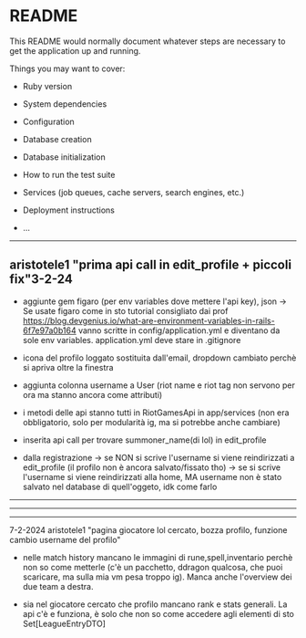 # README

This README would normally document whatever steps are necessary to get the
application up and running.

Things you may want to cover:

* Ruby version

* System dependencies

* Configuration

* Database creation

* Database initialization

* How to run the test suite

* Services (job queues, cache servers, search engines, etc.)

* Deployment instructions

* ...

-------------------------------------
aristotele1 "prima api call in edit_profile + piccoli fix"3-2-24
-------------------------------------
- aggiunte gem figaro (per env variables dove mettere l'api key), json
 -> Se usate figaro come in sto tutorial consigliato dai prof https://blog.devgenius.io/what-are-environment-variables-in-rails-6f7e97a0b164
vanno scritte in config/application.yml e diventano da sole env variables.
application.yml deve stare in .gitignore

- icona del profilo loggato sostituita dall'email, dropdown cambiato perchè si apriva oltre la finestra

- aggiunta colonna username a User (riot name e riot tag non servono per ora ma stanno ancora come attributi)

- i metodi delle api stanno tutti in RiotGamesApi in app/services (non era obbligatorio, solo per modularità ig, ma si potrebbe anche cambiare)

- inserita api call per trovare summoner_name(di lol) in edit_profile

- dalla registrazione
-> se NON si scrive l'username si viene reindirizzati a edit_profile (il profilo 
 non è ancora salvato/fissato tho)
-> se si scrive l'username si viene reindirizzati alla home, MA username non è stato salvato nel database di quell'oggeto, idk come farlo

-------------------------------------
-------------------------------------

------------------------------------------------
7-2-2024
aristotele1 "pagina giocatore lol cercato, bozza profilo, funzione cambio username del profilo" 

- nelle match history mancano le immagini di rune,spell,inventario perchè non so come metterle (c'è un pacchetto, ddragon qualcosa, che puoi scaricare, ma sulla mia vm pesa troppo ig). Manca anche l'overview dei due team a destra.

- sia nel giocatore cercato che profilo mancano rank e stats generali. La api c'è e funziona, è solo che non so come accedere agli elementi di sto Set[LeagueEntryDTO]

